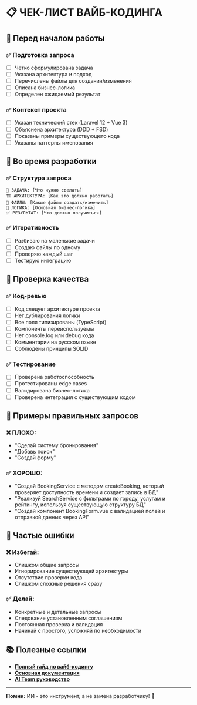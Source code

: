 # 📋 ЧЕК-ЛИСТ ВАЙБ-КОДИНГА

## 🚀 Перед началом работы

### ✅ Подготовка запроса
- [ ] Четко сформулирована задача
- [ ] Указана архитектура и подход
- [ ] Перечислены файлы для создания/изменения
- [ ] Описана бизнес-логика
- [ ] Определен ожидаемый результат

### ✅ Контекст проекта
- [ ] Указан технический стек (Laravel 12 + Vue 3)
- [ ] Объяснена архитектура (DDD + FSD)
- [ ] Показаны примеры существующего кода
- [ ] Указаны паттерны именования

## 🔧 Во время разработки

### ✅ Структура запроса
```
🎯 ЗАДАЧА: [Что нужно сделать]
🏗️ АРХИТЕКТУРА: [Как это должно работать]
📁 ФАЙЛЫ: [Какие файлы создать/изменить]
🔧 ЛОГИКА: [Основная бизнес-логика]
✅ РЕЗУЛЬТАТ: [Что должно получиться]
```

### ✅ Итеративность
- [ ] Разбиваю на маленькие задачи
- [ ] Создаю файлы по одному
- [ ] Проверяю каждый шаг
- [ ] Тестирую интеграцию

## 📝 Проверка качества

### ✅ Код-ревью
- [ ] Код следует архитектуре проекта
- [ ] Нет дублирования логики
- [ ] Все поля типизированы (TypeScript)
- [ ] Компоненты переиспользуемы
- [ ] Нет console.log или debug кода
- [ ] Комментарии на русском языке
- [ ] Соблюдены принципы SOLID

### ✅ Тестирование
- [ ] Проверена работоспособность
- [ ] Протестированы edge cases
- [ ] Валидирована бизнес-логика
- [ ] Проверена интеграция с существующим кодом

## 🎯 Примеры правильных запросов

### ❌ ПЛОХО:
- "Сделай систему бронирования"
- "Добавь поиск"
- "Создай форму"

### ✅ ХОРОШО:
- "Создай BookingService с методом createBooking, который проверяет доступность времени и создает запись в БД"
- "Реализуй SearchService с фильтрами по городу, услугам и рейтингу, используя существующую структуру БД"
- "Создай компонент BookingForm.vue с валидацией полей и отправкой данных через API"

## 🚨 Частые ошибки

### ❌ Избегай:
- Слишком общие запросы
- Игнорирование существующей архитектуры
- Отсутствие проверки кода
- Слишком сложные решения сразу

### ✅ Делай:
- Конкретные и детальные запросы
- Следование установленным соглашениям
- Постоянная проверка и валидация
- Начинай с простого, усложняй по необходимости

## 📚 Полезные ссылки

- **[Полный гайд по вайб-кодингу](VIBE_CODING_GUIDE.md)**
- **[Основная документация](../README.md)**
- **[AI Team руководство](../../AI-TEAM-GUIDE.md)**

---

**Помни:** ИИ - это инструмент, а не замена разработчику! 🚀